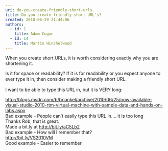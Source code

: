 ```yaml
---
uri: do-you-create-friendly-short-urls
title: Do you create friendly short URL's?
created: 2010-06-29 21:44:06
authors:
  - id: 1
    title: Adam Cogan
  - id: 14
    title: Martin Hinshelwood
---
```





<span class='intro'> 
  <p>When you create short URLs, it is worth considering exactly why you are shortening it.<br></p>
<p> Is it for space or readability? If it is for readability or you expect anyone to ever type it in, then consider making a friendly short URL.<span style="line-height&#58;20px;">​​</span></p> </span>


  <p>I want to be able to type this URL in, but it is VERY long&#58;</p>
<div class="ms-rteCustom-GreyBox"><a href="http&#58;//blogs.msdn.com/b/briankel/archive/2010/06/25/now-available-visual-studio-2010-rtm-virtual-machine-with-sample-data-and-hands-on-labs.aspx" target="_blank">http&#58;//blogs.msdn.com/b/briankel/archive/2010/06/25/now-available-visual-studio-2010-rtm-virtual-machine-with-sample-data-and-hands-on-labs.aspx</a><br></div>
<font class="ms-rteCustom-FigureBad">Bad example - People can’t easily type this URL in…. it is too long</font>
<div class="ms-rteCustom-GreyBox">Thanks Rob, that is great.<br>
Made a bit.ly at <a href="http&#58;//bit.ly/aC5Lb2" target="_blank">http&#58;//bit.ly/aC5Lb2</a><a href="http&#58;//bit.ly/aC5Lb2" target="_blank"></a></div>
<font class="ms-rteCustom-FigureBad">Bad example -&#160;How will I​ remember that?</font><div class="ms-rteCustom-GreyBox"><a href="http&#58;//bit.ly/VS2010VM">http&#58;//bit.ly/VS2010VM</a></div>
<font class="ms-rteCustom-FigureGood">Good example - Easier to remember</font>​​


